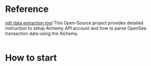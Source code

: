 # Reference
[ndt data extraction tool](https://github.com/a16z/nft-analyst-starter-pack) This Open-Source project provides detailed instruction to setup Alchemy API account and how to parse OpenSea transaction data using the Alchemy.

![]()

# How to start

